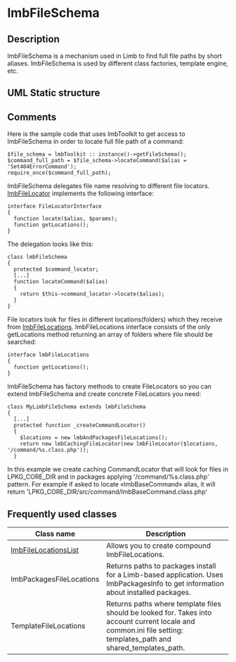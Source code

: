 # lmbFileSchema
## Description
lmbFileSchema is a mechanism used in Limb to find full file paths by short aliases. lmbFileSchema is used by different class factories, template engine, etc.

## UML Static structure
## Comments
Here is the sample code that uses lmbToolkit to get access to lmbFileSchema in order to locate full file path of a command:

    $file_schema = lmbToolkit :: instance()->getFileSchema();
    $command_full_path = $file_schema->locateCommand($alias = 'Set404ErrorCommand');
    require_once($command_full_path);

lmbFileSchema delegates file name resolving to different file locators. [lmbFileLocator](../../../fs/docs/en/fs/lmb_file_locator.md) implements the following interface:

    interface FileLocatorInterface
    {
      function locate($alias, $params);
      function getLocations();
    }

The delegation looks like this:

    class lmbFileSchema
    { 
      protected $command_locator; 
      [...]
      function locateCommand($alias)
      {
        return $this->command_locator->locate($alias);
      }
    }

File locators look for files in different locations(folders) which they receive from [lmbFileLocations](../../../fs/docs/en/fs/lmb_file_locations.md). lmbFileLocations interface consists of the only getLocations method returning an array of folders where file should be searched:

    interface lmbFileLocations
    {
      function getLocations();
    }

lmbFileSchema has factory methods to create FileLocators so you can extend lmbFileSchema and create concrete FileLocators you need:

    class MyLimbFileSchema extends lmbFileSchema
    { 
      [...]
      protected function _createCommandLocator()
      {
        $locations = new lmbAndPackagesFileLocations();
        return new lmbCachingFileLocator(new lmbFileLocator($locations, '/command/%s.class.php'));
      } 

In this example we create caching CommandLocator that will look for files in LPKG_CORE_DIR and in packages applying '/command/%s.class.php' pattern. For example if asked to locate «lmbBaseCommand» alias, it will return 'LPKG_CORE_DIR/src/command/lmbBaseCommand.class.php'

## Frequently used classes

Class name | Description
-----------|------------
[lmbFileLocationsList](../../../fs/docs/en/fs/lmb_file_locations_list.md) | Allows you to create compound lmbFileLocations.
lmbPackagesFileLocations | Returns paths to packages install for a Limb-based application. Uses lmbPackagesInfo to get information about installed packages.
TemplateFileLocations | Returns paths where template files should be looked for. Takes into account current locale and common.ini file setting: templates_path and shared_templates_path.
